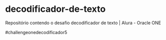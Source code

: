 # decodificador-de-texto
Repositório contendo o desafio decodificador de texto |  Alura - Oracle ONE

#challengeonedecodificador5
